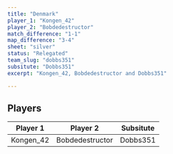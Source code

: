 ```yaml
---
title: "Denmark"
player_1: "Kongen_42"
player_2: "Bobdedestructor"
match_difference: "1-1"
map_difference: "3-4"
sheet: "silver"
status: "Relegated"
team_slug: "dobbs351"
subsitute: "Dobbs351"
excerpt: "Kongen_42, Bobdedestructor and Dobbs351"

---
```

## Players

| Player 1 | Player 2 | Subsitute |
| -- | -- | -- |
| Kongen_42 | Bobdedestructor | Dobbs351 |
